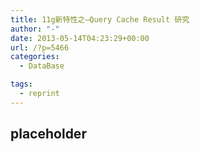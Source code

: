 ```yaml
---
title: 11g新特性之–Query Cache Result 研究
author: "-"
date: 2013-05-14T04:23:29+00:00
url: /?p=5466
categories:
  - DataBase

tags:
  - reprint
---
```

## placeholder
